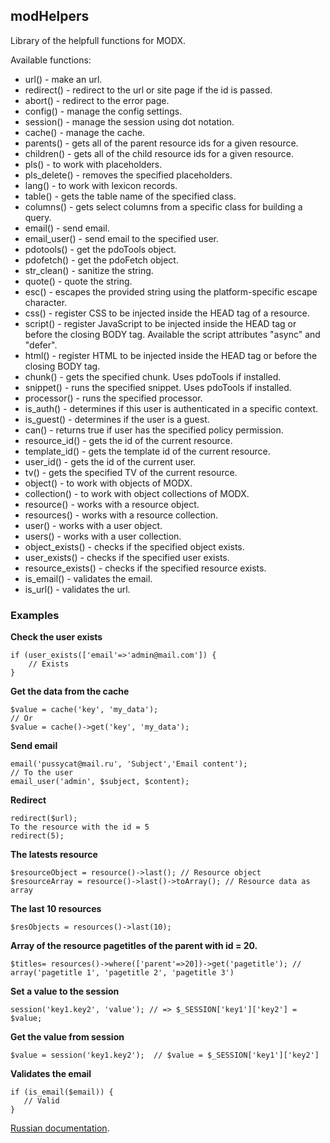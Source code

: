 ## modHelpers
Library of the helpfull functions for MODX.

Available functions:

* url() - make an url.
* redirect() - redirect to the url or site page if the id is passed.
* abort() - redirect to the error page.
* config() - manage the config settings.
* session() - manage the session using dot notation.
* cache() - manage the cache.
* parents() - gets all of the parent resource ids for a given resource. 
* children() - gets all of the child resource ids for a given resource.
* pls() - to work with placeholders.
* pls_delete() - removes the specified placeholders.
* lang() - to work with lexicon records.
* table() - gets the table name of the specified class.
* columns() - gets select columns from a specific class for building a query.
* email() - send email.
* email_user() - send email to the specified user.
* pdotools() - get the pdoTools object.
* pdofetch() - get the pdoFetch object.
* str_clean() - sanitize the string.
* quote() - quote the string.
* esc() - escapes the provided string using the platform-specific escape character.
* css() - register CSS to be injected inside the HEAD tag of a resource.
* script() - register JavaScript to be injected inside the HEAD tag or before the closing BODY tag. Available the script attributes "async" and "defer".
* html() - register HTML to be injected inside the HEAD tag or before the closing BODY tag.
* chunk() - gets the specified chunk. Uses pdoTools if installed.
* snippet() - runs the specified snippet. Uses pdoTools if installed.
* processor() - runs the specified processor.
* is_auth() - determines if this user is authenticated in a specific context.
* is_guest() - determines if the user is a guest.
* can() - returns true if user has the specified policy permission.
* resource_id() - gets the id of the current resource. 
* template_id() - gets the template id of the current resource.
* user_id() - gets the id of the current user. 
* tv() - gets the specified TV of the current resource. 
* object() - to work with objects of MODX.
* collection() - to work with object collections of MODX.
* resource() - works with a resource object.
* resources() - works with a resource collection.
* user() - works with a user object.
* users() - works with a user collection.
* object_exists() - checks if the specified object exists.
* user_exists() - checks if the specified user exists.
* resource_exists() - checks if the specified resource exists.
* is_email() - validates the email.
* is_url() - validates the url.

### Examples
**Check the user exists**
```
if (user_exists(['email'=>'admin@mail.com']) {
    // Exists
}
```

**Get the data from the cache**
```
$value = cache('key', 'my_data');
// Or 
$value = cache()->get('key', 'my_data');
```

**Send email**
```
email('pussycat@mail.ru', 'Subject','Email content');
// To the user
email_user('admin', $subject, $content);
```

**Redirect**
```
redirect($url);
To the resource with the id = 5
redirect(5);
```

**The latests resource**
```
$resourceObject = resource()->last(); // Resource object
$resourceArray = resource()->last()->toArray(); // Resource data as array
```

**The last 10 resources**
```
$resObjects = resources()->last(10); 
```

**Array of the resource pagetitles of the parent with id = 20.**
```
$titles= resources()->where(['parent'=>20])->get('pagetitle'); // array('pagetitle 1', 'pagetitle 2', 'pagetitle 3')
```

**Set a value to the session**
```
session('key1.key2', 'value'); // => $_SESSION['key1']['key2'] = $value;
```
**Get the value from session**
```
$value = session('key1.key2');  // $value = $_SESSION['key1']['key2']
```

**Validates the email**
```
if (is_email($email)) {
   // Valid
}
```
  
[Russian documentation](https://modzone.ru/blog/2016/12/31/helper-functions-for-modx/).